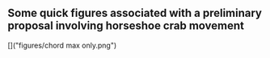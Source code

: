 
## Some quick figures associated with a preliminary proposal involving horseshoe crab movement

[]("figures/chord max only.png")
